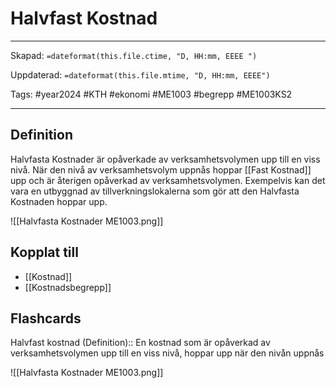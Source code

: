 # Halvfast Kostnad

---
Skapad: `=dateformat(this.file.ctime, "D, HH:mm, EEEE ")`

Uppdaterad: `=dateformat(this.file.mtime, "D, HH:mm, EEEE")`

Tags: #year2024 #KTH #ekonomi #ME1003 #begrepp #ME1003KS2

---

## Definition

Halvfasta Kostnader är opåverkade av verksamhetsvolymen upp till en viss nivå. När den nivå av verksamhetsvolym uppnås hoppar [[Fast Kostnad]] upp och är återigen opåverkad av verksamhetsvolymen. Exempelvis kan det vara en utbyggnad av tillverkningslokalerna som gör att den Halvfasta Kostnaden hoppar upp.

![[Halvfasta Kostnader ME1003.png]]

## Kopplat till

- [[Kostnad]]
- [[Kostnadsbegrepp]]

## Flashcards

Halvfast kostnad (Definition):: En kostnad som är opåverkad av verksamhetsvolymen upp till en viss nivå, hoppar upp när den nivån uppnås
<!--SR:!2024-03-06,16,292-->
![[Halvfasta Kostnader ME1003.png]]
